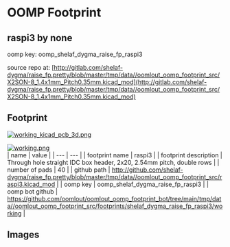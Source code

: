 # OOMP Footprint  
## raspi3  by none  
  
oomp key: oomp_shelaf_dygma_raise_fp_raspi3  
  
source repo at: [http://gitlab.com/shelaf-dygma/raise_fp.pretty/blob/master/tmp/data//oomlout_oomp_footprint_src/X2SON-8_1.4x1mm_Pitch0.35mm.kicad_mod](http://gitlab.com/shelaf-dygma/raise_fp.pretty/blob/master/tmp/data//oomlout_oomp_footprint_src/X2SON-8_1.4x1mm_Pitch0.35mm.kicad_mod)  
## Footprint  
  
[![working_kicad_pcb_3d.png](working_kicad_pcb_3d_600.png)](working_kicad_pcb_3d.png)  
  
[![working.png](working_600.png)](working.png)  
| name | value | 
| --- | --- | 
| footprint name | raspi3 | 
| footprint description | Through hole straight IDC box header, 2x20, 2.54mm pitch, double rows | 
| number of pads | 40 | 
| github path | http://github.com/shelaf-dygma/raise_fp.pretty/blob/master/tmp/data//oomlout_oomp_footprint_src/raspi3.kicad_mod | 
| oomp key | oomp_shelaf_dygma_raise_fp_raspi3 | 
| oomp bot github | https://github.com/oomlout/oomlout_oomp_footprint_bot/tree/main/tmp/data//oomlout_oomp_footprint_src/footprints/shelaf_dygma_raise_fp_raspi3/working | 
## Images  
